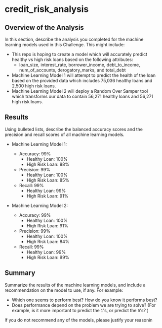 # credit_risk_analysis

## Overview of the Analysis

In this section, describe the analysis you completed for the machine learning models used in this Challenge. This might include:

* This repo is hoping to create a model which will accurately predict healthy vs high risk loans based on the following attributes:
  * loan_size, interest_rate, borrower_income, debt_to_income, num_of_accounts, derogatory_marks, and total_debt
* Machine Learning Model 1 will attempt to predict the health of the loan based on the provided data which includes 75,036 healthy loans and 2,500 high risk loans.
* Machine Learning Model 2 will deploy a Random Over Samper tool which transforms our data to contain 56,271 healthy loans and 56,271 high risk loans.

## Results

Using bulleted lists, describe the balanced accuracy scores and the precision and recall scores of all machine learning models.

* Machine Learning Model 1:
  * Accuracy: 99%
    * Healthy Loan: 100%
    * High Risk Loan: 88%  
  * Precision: 99%
    * Healthy Loan: 100%
    * High Risk Loan: 85%
  * Recall: 99%
    * Healthy Loan: 99%
    * High Risk Loan: 91%

* Machine Learning Model 2:
  * Accuracy: 99%
    * Healthy Loan: 100%
    * High Risk Loan: 91%
  * Precision: 99%
    * Healthy Loan: 100%
    * High Risk Loan: 84% 
  * Recall: 99%
    * Healthy Loan: 99%
    * High Risk Loan: 99% 

## Summary

Summarize the results of the machine learning models, and include a recommendation on the model to use, if any. For example:
* Which one seems to perform best? How do you know it performs best?
* Does performance depend on the problem we are trying to solve? (For example, is it more important to predict the `1`'s, or predict the `0`'s? )

If you do not recommend any of the models, please justify your reasonin
